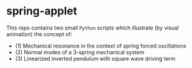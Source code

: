 # spring-applet

This repo contains two small `Python` scripts which illustrate (by visual animation) the concept of:
- (1) Mechanical resonance in the context of spring forced oscillations
- (2) Normal modes of a 3-spring mechanical system
- (3) Linearized inverted pendulum with square wave driving term
